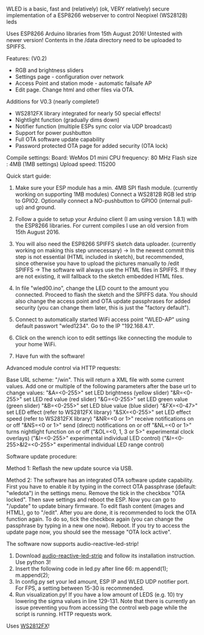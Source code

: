 WLED is a basic, fast and (relatively) (ok, VERY relatively) secure implementation of a ESP8266 webserver to control Neopixel (WS2812B) leds

Uses ESP8266 Arduino libraries from 15th August 2016! Untested with newer version!
Contents in the /data directory need to be uploaded to SPIFFS.

Features: (V0.2)
- RGB and brightness sliders
- Settings page - configuration over network
- Access Point and station mode - automatic failsafe AP
- Edit page. Change html and other files via OTA.

Additions for V0.3 (nearly complete!)
- WS2812FX library integrated for nearly 50 special effects!
- Nightlight function (gradually dims down)
- Notifier function (multiple ESPs sync color via UDP broadcast)
- Support for power pushbutton
- Full OTA software update capability
- Password protected OTA page for added security (OTA lock)

Compile settings:
Board: WeMos D1 mini
CPU frequency: 80 MHz
Flash size : 4MB (1MB settings)
Upload speed: 115200


Quick start guide:

1. Make sure your ESP module has a min. 4MB SPI flash module. (currently working on supporting 1MB modules)
Connect a  WS2812B RGB led strip to GPIO2. Optionally connect a NO-pushbutton to GPIO0 (internal pull-up) and ground.

2. Follow a guide to setup your Arduino client (I am using version 1.8.1) with the ESP8266 libraries.
For current compiles I use an old version from 15th August 2016.

3. You will also need the ESP8266 SPIFFS sketch data uploader. (currently working on making this step unnecessary)
-> In the newest commit this step is not essential (HTML included in sketch), but recommended, since otherwise you have to upload the pictures manually to /edit SPIFFS
-> The software will always use the HTML files in SPIFFS. If they are not existing, it will fallback to the sketch embedded HTML files.

4. In file "wled00.ino", change the LED count to the amount you connected. Proceed to flash the sketch and the SPIFFS data.
You should also change the access point and OTA update passphrases for added security (you can change them later, this is just the "factory default").

5. Connect to automatically started WiFi access point "WLED-AP" using default passwort "wled1234". Go to the IP "192.168.4.1".

6. Click on the wrench icon to edit settings like connecting the module to your home WiFi.

7. Have fun with the software!


Advanced module control via HTTP requests:

Base URL scheme: "<moduleip>/win". This will return a XML file with some current values.
Add one or multiple of the following parameters after the base url to change values:
"&A=<0-255>" set LED brightness (yellow slider)
"&R=<0-255>" set LED red value (red slider)
"&G=<0-255>" set LED green value (green slider)
"&B=<0-255>" set LED blue value (blue slider)
"&FX=<0-47>" set LED effect (refer to WS2812FX library)
"&SX=<0-255>" set LED effect speed (refer to WS2812FX library)
"&NR=<0 or 1>" receive notifications on or off
"&NS=<0 or 1>" send (direct) notifications on or off
"&NL=<0 or 1>" turns nightlight function on or off
("&OL=<0, 1, 3 or 5>" experimental clock overlays)
("&I=<0-255>" experimental individual LED control)
("&I=<0-255>&I2=<0-255>" experimental individual LED range control)


Software update procedure:

Method 1: Reflash the new update source via USB.

Method 2: The software has an integrated OTA software update capability.
First you have to enable it by typing in the correct OTA passphrase (default: "wledota") in the settings menu.
Remove the tick in the checkbox "OTA locked". Then save settings and reboot the ESP.
Now you can go to "<moduleip>/update" to update binary firmware.
To edit flash content (images and HTML), go to "<moduleip>/edit".
After you are done, it is recommended to lock the OTA function again.
To do so, tick the checkbox again (you can change the passphrase by typing in a new one now). Reboot.
If you try to access the update page now, you should see the message "OTA lock active".


The software now supports audio-reactive-led-strip!

1. Download [audio-reactive-led-strip](https://github.com/scottlawsonbc/audio-reactive-led-strip) and follow its installation instruction. Use python 3!
2. Insert the following code in led.py after line 66:
    m.append(1);
    m.append(2);
3. In config.py set your led amount, ESP IP and WLED UDP notifier port. For FPS, a setting between 15-30 is recommended.
4. Run visualization.py! If you have a low amount of LEDS (e.g. 10) try lowering the sigma values in line 129-131.
Note that there is currently an issue preventing you from accessing the control web page while the script is running. HTTP requests work.


Uses [WS2812FX](https://github.com/kitesurfer1404/WS2812FX)!






